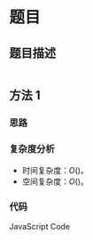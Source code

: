 # 题目

## 题目描述

```

```

## 方法 1

### 思路

### 复杂度分析

-   时间复杂度：$O()$。
-   空间复杂度：$O()$。

### 代码

JavaScript Code

```js

```
